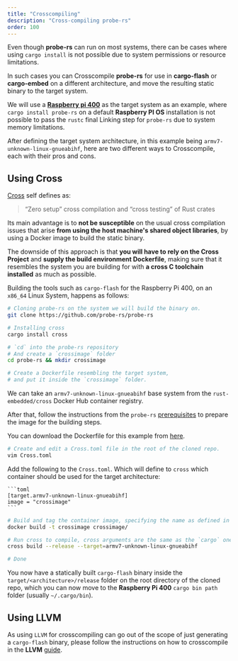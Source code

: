 ```yaml
---
title: "Crosscompiling"
description: "Cross-compiling probe-rs"
order: 100
---
```


Even though **probe-rs** can run on most systems, there can be cases where using `cargo install` is not possible due to system permissions or resource limitations.

In such cases you can Crosscompile **probe-rs** for use in **cargo-flash** or **cargo-embed** on a different architecture, and move the resulting static binary to the target system.

We will use a [**Raspberry pi 400**](https://www.raspberrypi.org/products/raspberry-pi-400/) as the target system as an example, where `cargo install probe-rs` on a default **Raspberry PI OS** installation is not possible to pass the `rustc` final Linking step for `probe-rs` due to system memory limitations.

After defining the target system architecture, in this example being `armv7-unknown-linux-gnueabihf`, here are two different ways to Crosscompile, each with their pros and cons.

## Using Cross

[Cross](https://github.com/rust-embedded/cross) self defines as:

> “Zero setup” cross compilation and “cross testing” of Rust crates

Its main advantage is to **not be susceptible** on the usual cross compilation issues that arise **from using the host machine's shared object libraries**, by using a Docker image to build the static binary.

The downside of this approach is that **you will have to rely on the Cross Project** and **supply the build environment Dockerfile**, making sure that it resembles the system you are building for with **a cross C toolchain installed** as much as possible.

Building the tools such as `cargo-flash` for the Raspberry Pi 400, on an `x86_64` Linux System, happens as follows:

```sh
# Cloning probe-rs on the system we will build the binary on.
git clone https://github.com/probe-rs/probe-rs

# Installing cross
cargo install cross

# `cd` into the probe-rs repository
# And create a `crossimage` folder
cd probe-rs && mkdir crossimage

# Create a Dockerfile resembling the target system,
# and put it inside the `crossimage` folder.
```

We can take an `armv7-unknown-linux-gnueabihf` base system from the `rust-embedded/cross` Docker Hub container registry.

After that, follow the instructions from the `probe-rs` [prerequisites](/docs/getting-started/installation#prerequisites) to prepare the image for the building steps.

You can download the Dockerfile for this example from [here](/files/cross-dockerfile.txt).

```sh
# Create and edit a Cross.toml file in the root of the cloned repo.
vim Cross.toml
```

Add the following to the `Cross.toml`. Which will define to `cross` which container should be used for the target architecture:

    ```toml
    [target.armv7-unknown-linux-gnueabihf]
    image = "crossimage"
    ```

```sh
# Build and tag the container image, specifying the name as defined in the `Cross.toml`.
docker build -t crossimage crossimage/

# Run cross to compile, cross arguments are the same as the `cargo` ones
cross build --release --target=armv7-unknown-linux-gnueabihf

# Done
```

You now have a statically built `cargo-flash` binary inside the `target/<architecture>/release` folder on the root directory of the cloned repo, which you can now move to the **Raspberry Pi 400** `cargo bin path` folder (usually `~/.cargo/bin`).

## Using LLVM

As using `LLVM` for crosscompiling can go out of the scope of just generating a `cargo-flash` binary, please follow the instructions on how to crosscompile in the **LLVM** [guide](https://www.llvm.org/docs/HowToCrossCompileLLVM.html).
